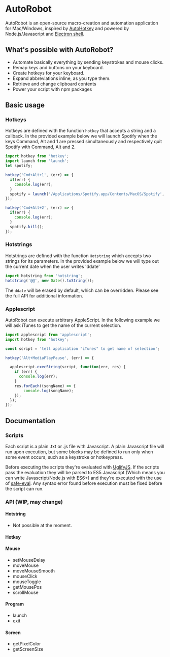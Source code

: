 # AutoRobot

AutoRobot is an open-source macro-creation and automation application for Mac/Windows, inspired by [AutoHotkey](https://autohotkey.com) and powered by Node.js/Javascript and [Electron shell](http://electron.atom.io). 

## What's possible with AutoRobot?
 - Automate basically everything by sending keystrokes and mouse clicks.
 - Remap keys and buttons on your keyboard.
 - Create hotkeys for your keyboard.
 - Expand abbreviations inline, as you type them. 
 - Retrieve and change clipboard contents
 - Power your script with npm packages


## Basic usage

### Hotkeys
Hotkeys are defined with the function ``hotkey`` that accepts a string and a callback. In the provided example below we will launch Spotify when the keys Command, Alt and 1 are pressed simultaneously and respectively quit Spotify with Command, Alt and 2. 

```javascript
import hotkey from 'hotkey';
import launch from 'launch';
let spotify;

hotkey('Cmd+Alt+1', (err) => {
  if(err) {
    console.log(err);
  }
  spotify = launch('/Applications/Spotify.app/Contents/MacOS/Spotify', {detached: true});
});  

hotkey('Cmd+Alt+2', (err) => {
  if(err) {
    console.log(err);
  }
  spotify.kill();
});
```

### Hotstrings
Hotstrings are defined with the function ``Hotstring`` which accepts two strings for its parameters. In the provided example below we will type out the current date when the user writes 'ddate' 

```javascript
import hotstring from 'hotstring';
hotstring('@@', new Date().toString());
```

The ``ddate`` will be erased by default, which can be overridden. Please see the full API for additional information.

### Applescript
AutoRobot can execute arbitrary AppleScript. In the following example we will ask iTunes to get the name of the current selection.

```javascript
import applescript from 'applescript';
import hotkey from 'hotkey';

const script = 'tell application "iTunes" to get name of selection';

hotkey('Alt+MediaPlayPause', (err) => {

  applescript.execString(script, function(err, res) {
    if (err) {
      console.log(err);
    }
    res.forEach((songName) => {
    	console.log(songName);
    });
  });
});
```

## Documentation

### Scripts
Each script is a plain .txt or .js file with Javascript. A plain Javascript file will run upon execution, but some blocks may be defined to run only when some event occurs, such as a keystroke or hotkeypress. 

Before executing the scripts they're evaluated with [UglifyJS](https://github.com/mishoo/UglifyJS). If the scripts pass the evaluation they will be parsed to ES5 Javascript (Which means you can write Javascript/Node.js with ES6+) and they're executed with the use of [safe-eval](https://www.npmjs.com/package/safe-eval). Any syntax error found before execution must be fixed before the script can run. 

### API (WIP, may change)
#### Hotstring
 - Not possible at the moment. 
#### Hotkey

#### Mouse 
 - setMouseDelay
 - moveMouse
 - moveMouseSmooth
 - mouseClick
 - mouseToggle
 - getMousePos
 - scrollMouse

#### Program
 - launch
 - exit

#### Screen
 - getPixelColor
 - getScreenSize










